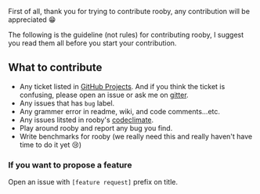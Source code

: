 First of all, thank you for trying to contribute rooby, any contribution will be appreciated 😁

The following is the guideline (not rules) for contributing rooby, I suggest you read them all before you start your contribution.

## What to contribute

- Any ticket listed in [GitHub Projects](https://github.com/rooby-lang/rooby/projects). And if you think the ticket is confusing, please open an issue or ask me on [gitter](https://gitter.im/Rooby-lang/Lobby).
- Any issues that has `bug` label.
- Any grammer error in readme, wiki, and code comments...etc.
- Any issues litsted in rooby's [codeclimate](https://codeclimate.com/github/rooby-lang/rooby/issues).
- Play around rooby and report any bug you find.
- Write benchmarks for rooby (we really need this and really haven't have time to do it yet 😢)

### If you want to propose a feature

Open an issue with `[feature request]` prefix on title.






